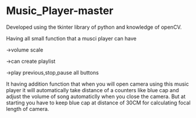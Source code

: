 # Music_Player-master
Developed using the tkinter library of python and knowledge of openCV.

Having all small function that a musci player can have

->volume scale

->can create playlist

->play previous,stop,pause all buttons

It having addition function that when you will open camera using this music player it will automatically take distance of a counters like blue cap and adjust the volume of song automaticlly when you close the camera. But at starting you have to keep blue cap at distance of 30CM for calculating focal length of camera.

